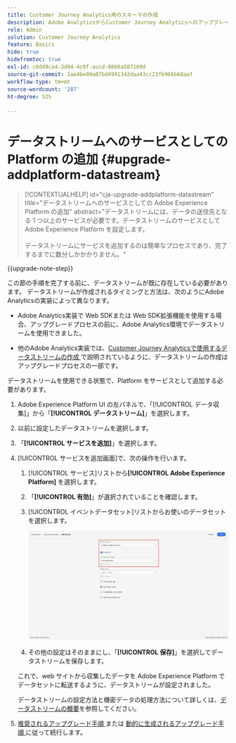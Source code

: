 ```yaml
---
title: Customer Journey Analytics用のスキーマの作成
description: Adobe AnalyticsからCustomer Journey Analyticsへのアップグレード時に推奨されるパスについて説明します
role: Admin
solution: Customer Journey Analytics
feature: Basics
hide: true
hidefromtoc: true
exl-id: c6d49ca4-3d04-4c0f-accd-8666a587109d
source-git-commit: 1ae4be09a07bd4991342daa43cc23fb966b68aaf
workflow-type: tm+mt
source-wordcount: '287'
ht-degree: 52%

---
```


# データストリームへのサービスとしての Platform の追加 {#upgrade-addplatform-datastream}

<!-- markdownlint-disable MD034 -->

>[!CONTEXTUALHELP]
>id="cja-upgrade-addplatform-datastream"
>title="データストリームへのサービスとしての Adobe Experience Platform の追加"
>abstract="データストリームには、データの送信先となる 1 つ以上のサービスが必要です。データストリームのサービスとして Adobe Experience Platform を設定します。<br><br>データストリームにサービスを追加するのは簡単なプロセスであり、完了するまでに数分しかかかりません。"

<!-- markdownlint-enable MD034 -->

{{upgrade-note-step}}

<!-- Should we single source this instead of duplicate it? The following steps were copied from: /help/data-ingestion/aepwebsdk.md-->

この節の手順を完了する前に、データストリームが既に存在している必要があります。 データストリームが作成されるタイミングと方法は、次のようにAdobe Analyticsの実装によって異なります。

* Adobe Analytics実装で Web SDKまたは Web SDK拡張機能を使用する場合、アップグレードプロセスの前に、Adobe Analytics環境でデータストリームを使用できました。

* 他のAdobe Analytics実装では、[Customer Journey Analyticsで使用するデータストリームの作成 ](/help/getting-started/cja-upgrade/cja-upgrade-datastream.md) で説明されているように、データストリームの作成はアップグレードプロセスの一部です。

データストリームを使用できる状態で、Platform をサービスとして追加する必要があります。

1. Adobe Experience Platform UI の左パネルで、「[!UICONTROL データ収集]」から「**[!UICONTROL データストリーム]**」を選択します。

1. 以前に設定したデータストリームを選択します。<!--true?-->

1. 「**[!UICONTROL サービスを追加]**」を選択します。

1. [!UICONTROL サービスを追加画面]で、次の操作を行います。

   1. [!UICONTROL サービス]リストから&#x200B;**[!UICONTROL Adobe Experience Platform]** を選択します。

   1. 「**[!UICONTROL 有効]**」が選択されていることを確認します。

   1. [!UICONTROL イベントデータセット]リストからお使いのデータセットを選択します。

      ![Datastream AEP サービス](./assets/datastream-aep-service.png)

   1. その他の設定はそのままにし、「**[!UICONTROL 保存]**」を選択してデータストリームを保存します。

   これで、web サイトから収集したデータを Adobe Experience Platform でデータセットに転送するように、データストリームが設定されました。

   データストリームの設定方法と機密データの処理方法について詳しくは、[データストリームの概要](https://experienceleague.adobe.com/docs/experience-platform/datastreams/overview.html?lang=ja)を参照してください。

1. [ 推奨されるアップグレード手順 ](/help/getting-started/cja-upgrade/cja-upgrade-recommendations.md#recommended-upgrade-steps-for-most-organizations) または [ 動的に生成されるアップグレード手順 ](https://gigazelle.github.io/cja-ttv/) に従って続行します。
